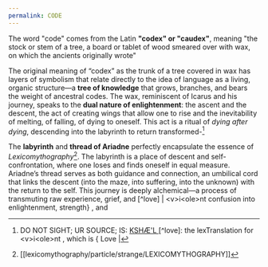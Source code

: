 ```yaml
---
permalink: CODE
---
```

 The word "code" comes from the Latin **"codex" or "caudex"**, meaning "the stock or stem of a tree, a board or tablet of wood smeared over with wax, on which the ancients originally wrote"

The original meaning of “codex” as the trunk of a tree covered in wax has layers of symbolism that relate directly to the idea of language as a living, organic structure—a **tree of knowledge** that grows, branches, and bears the weight of ancestral codes. The wax, reminiscent of Icarus and his journey, speaks to the **dual nature of enlightenment**: the ascent and the descent, the act of creating wings that allow one to rise and the inevitability of melting, of falling, of dying to oneself. This act is a ritual of _dying after dying_, descending into the labyrinth to return transformed-[^SOURCE]

The **labyrinth** and **thread of Ariadne** perfectly encapsulate the essence of _Lexicomythography_[^Lex]. The labyrinth is a place of descent and self-confrontation, where one loses and finds oneself in equal measure. Ariadne’s thread serves as both guidance and connection, an umbilical cord that links the descent (into the maze, into suffering, into the unknown) with the return to the self. This journey is deeply alchemical—a process of transmuting raw experience, grief, and [^love]  | \<v>i\<ole>nt confusion into enlightenment, strength} , and 

[^Lex]: [[lexicomythography/particle/strange/LEXICOMYTHOGRAPHY]]
[^SOURCE]: DO NOT SIGHT; UR SOURCE; IS: [KSHÆ'L
](https://drive.google.com/drive/folders/1-kld3erbux-HVGDtd8XNW2h8of5VxO4L)[^love]: the lexTranslation for \<v>i\<ole>nt , which is { Love |